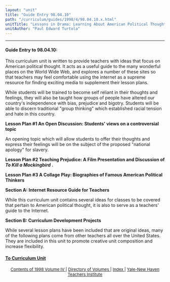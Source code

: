 ```yaml
---
layout: "unit"
title: "Guide Entry 98.04.10"
path: "/curriculum/guides/1998/4/98.04.10.x.html"
unitTitle: "Lessons in Drama: Learning About American Political Thought"
unitAuthor: "Paul Edward Turtola"
---
```

<body>
 <p>
 </p>
 <hr/>
 <h4>
  Guide Entry to 98.04.10:
 </h4>
 This curriculum unit is written to provide teachers with ideas that focus on American political thought. It acts as a useful guide to the many wonderful places on the World Wide Web, and explores a number of these sites so that teachers may feel comfortable using the internet as a supreme resource for finding exciting media to supplement their lesson plans.
 <p>
  While students will be trained to become self reliant in their thoughts and feelings, they will also be taught how groups of people have altered our country's independence with bias, prejudice and bigotry.  Students will be able to discern traditional "group thinking" which established racial tension and hate in this country.
 </p>
 <p>
  <b>
   Lesson Plan #1   An Open Discussion: Students' views on a controversial topic
  </b>
 </p>
 <p>
  An opening topic which will allow students to offer their thoughts and express their feelings will be on the subject of the proposed "national apology" for slavery.
 </p>
 <p>
  <b>
   Lesson Plan #2   Teaching Prejudice: A Film Presentation and Discussion of
   <i>
    To Kill a Mockingbird
   </i>
   .
  </b>
 </p>
 <p>
  <b>
   Lesson Plan #3 A Collage Play: Biographies of Famous American Political Thinkers
  </b>
 </p>
 <p>
  <b>
   Section A:  Internet Resource Guide for Teachers
  </b>
 </p>
 <p>
  While this curriculum unit contains several ideas for classes to be covered that pertain to American political thought, it is also to serve as a teachers' guide to the Internet.
 </p>
 <p>
  <b>
   Section B: Curriculum Development Projects
  </b>
 </p>
 <p>
  While several lesson plans have been included that are original ideas, many of the following plans come from other teachers all over the United States. They are included in this unit to promote creative unit composition and increase flexibility.
 </p>
 <p>
 </p>
 <p>
 </p>
 <h4>
  <a href="../../../units/1998/4/98.04.10.x.html">
   To Curriculum Unit
  </a>
 </h4>
 <center>
  <font size="-1">
   <a href="../../../units/1998/4/">
    Contents of 1998 Volume IV
   </a>
   |
   <a href="../../../units/">
    Directory of Volumes
   </a>
   |
   <a href="../../../indexes/">
    Index
   </a>
   |
   <a href="../../../../">
    Yale-New Haven Teachers Institute
   </a>
  </font>
 </center>
</body>